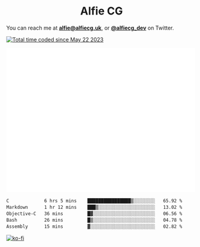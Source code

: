 <h1 align="center">Alfie CG</h1>

You can reach me at **alfie@alfiecg.uk**, or **[@alfiecg_dev](https://twitter.com/alfiecg_dev)** on Twitter.

<a href="https://wakatime.com/@61592169-b9cf-4af8-b6fa-8ac7d4369b01"><img src="https://wakatime.com/badge/user/61592169-b9cf-4af8-b6fa-8ac7d4369b01.svg" alt="Total time coded since May 22 2023" /></a>


<img align="center" src="/github-metrics.svg" alt="Metrics" width="500">

 <!--[![GitHub Streak](https://streak-stats.demolab.com/?user=alfiecg24)](https://git.io/streak-stats)-->

<!--START_SECTION:waka-->

```txt
C             6 hrs 5 mins    ████████████████▒░░░░░░░░   65.92 %
Markdown      1 hr 12 mins    ███▒░░░░░░░░░░░░░░░░░░░░░   13.02 %
Objective-C   36 mins         █▓░░░░░░░░░░░░░░░░░░░░░░░   06.56 %
Bash          26 mins         █▒░░░░░░░░░░░░░░░░░░░░░░░   04.78 %
Assembly      15 mins         ▓░░░░░░░░░░░░░░░░░░░░░░░░   02.82 %
```

<!--END_SECTION:waka-->

[![ko-fi](https://ko-fi.com/img/githubbutton_sm.svg)](https://ko-fi.com/M4M5R3BHU)
